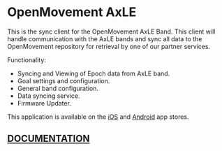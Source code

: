# OpenMovement AxLE

This is the sync client for the OpenMovement AxLE Band. This client will handle communication with the AxLE bands and sync all data to the OpenMovement repository for retrieval by one of our partner services.

Functionality:

* Syncing and Viewing of Epoch data from AxLE band.
* Goal settings and configuration.
* General band configuration.
* Data syncing service.
* Firmware Updater.

This application is available on the [iOS](https://itunes.apple.com/us/app/openmovement-axle/id1298548301?ls=1&mt=8) and [Android](https://play.google.com/store/apps/details?id=uk.ac.ncl.OpenLab.OpenMovement.AxLE.App) app stores.

## [DOCUMENTATION](https://openmovement.gitbook.io/openmovement-axle)


